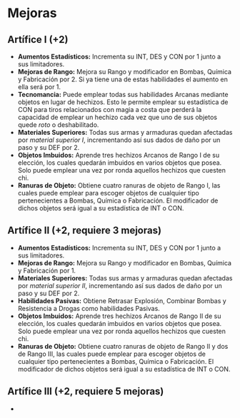 # Mejoras

## Artífice I (+2)

- **Aumentos Estadísticos:** Incrementa su INT, DES y CON por 1 junto a sus limitadores. 
- **Mejoras de Rango:** Mejora su Rango y modificador en Bombas, Química y Fabricación por 2. Si ya tiene una de estas habilidades el aumento en ella será por 1. 
- **Tecnomancia:** Puede emplear todas sus habilidades Arcanas mediante objetos en lugar de hechizos. Esto le permite emplear su estadística de CON para tiros relacionados con magia a costa que perderá la capacidad de emplear un hechizo cada vez que uno de sus objetos quede *roto* o deshabilitado.
- **Materiales Superiores:** Todas sus armas y armaduras quedan afectadas por *material superior I*, incrementando así sus dados de daño por un paso y su DEF por 2.
- **Objetos Imbuidos:** Aprende tres hechizos Arcanos de Rango I de su elección, los cuales quedarán imbuidos en varios objetos que posea. Solo puede emplear una vez por ronda aquellos hechizos que cuesten chi.
- **Ranuras de Objeto:** Obtiene cuatro ranuras de objeto de Rango I, las cuales puede emplear para escoger objetos de cualquier tipo pertenecientes a Bombas, Química o Fabricación. El modificador de dichos objetos será igual a su estadística de INT o CON.

## Artífice II (+2, requiere 3 mejoras)

- **Aumentos Estadísticos:** Incrementa su INT, DES y CON por 1 junto a sus limitadores. 
- **Mejoras de Rango:** Mejora su Rango y modificador en Bombas, Química y Fabricación por 1.
- **Materiales Superiores:** Todas sus armas y armaduras quedan afectadas por *material superior II*, incrementando así sus dados de daño por un paso y su DEF por 2.
- **Habilidades Pasivas:** Obtiene Retrasar Explosión, Combinar Bombas y Resistencia a Drogas como habilidades Pasivas.
- **Objetos Imbuidos:** Aprende tres hechizos Arcanos de Rango II de su elección, los cuales quedarán imbuidos en varios objetos que posea. Solo puede emplear una vez por ronda aquellos hechizos que cuesten chi.
- **Ranuras de Objeto:** Obtiene cuatro ranuras de objeto de Rango II y dos de Rango III, las cuales puede emplear para escoger objetos de cualquier tipo pertenecientes a Bombas, Química o Fabricación. El modificador de dichos objetos será igual a su estadística de INT o CON.

## Artífice III (+2, requiere 5 mejoras)

- 